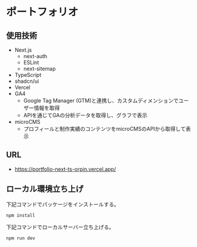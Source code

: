 ﻿# ポートフォリオ

## 使用技術

- Next.js
  - next-auth
  - ESLint
  - next-sitemap
- TypeScript
- shadcn/ui
- Vercel
- GA4
  - Google Tag Manager (GTM)と連携し、カスタムディメンションでユーザー情報を取得
  - APIを通じてGAの分析データを取得し、グラフで表示
- microCMS
  - プロフィールと制作実績のコンテンツをmicroCMSのAPIから取得して表示 

## URL

- <https://portfolio-next-ts-orpin.vercel.app/>

## ローカル環境立ち上げ
下記コマンドでパッケージをインストールする。

```
npm install
```

下記コマンドでローカルサーバー立ち上げる。
```
npm run dev
```
